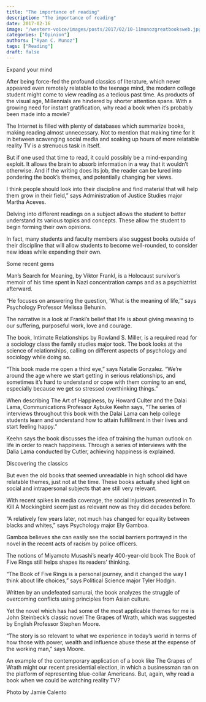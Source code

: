 ```yaml
---
title: "The importance of reading"
description: "The importance of reading"
date: 2017-02-16
image: "/western-voice/images/posts/2017/02/10-11munozgreatbooksweb.jpg"
categories: ["Opinion"]
authors: ["Ryan C. Munoz"]
tags: ["Reading"]
draft: false
---
```

Expand your mind

After being force-fed the profound classics of literature, which never appeared even remotely relatable to the teenage mind, the modern college student might come to view reading as a tedious past time. As products of the visual age, Millennials are hindered by shorter attention spans. With a growing need for instant gratification, why read a book when it’s probably been made into a movie?

The Internet is filled with plenty of databases which summarize books, making reading almost unnecessary. Not to mention that making time for it in between scavenging social media and soaking up hours of more relatable reality TV is a strenuous task in itself.

But if one used that time to read, it could possibly be a mind-expanding exploit. It allows the brain to absorb information in a way that it wouldn’t otherwise. And if the writing does its job, the reader can be lured into pondering the book’s themes, and potentially changing her views.

I think people should look into their discipline and find material that will help them grow in their field,” says Administration of Justice Studies major Martha Aceves.

Delving into different readings on a subject allows the student to better understand its various topics and concepts. These allow the student to begin forming their own opinions.

In fact, many students and faculty members also suggest books outside of their discipline that will allow students to become well-rounded, to consider new ideas while expanding their own.

Some recent gems

Man’s Search for Meaning, by Viktor Frankl, is a Holocaust survivor’s memoir of his time spent in Nazi concentration camps and as a psychiatrist afterward.

“He focuses on answering the question, ‘What is the meaning of life,’” says Psychology Professor Melissa Behunin.

The narrative is a look at Frankl’s belief that life is about giving meaning to our suffering, purposeful work, love and courage.

The book, Intimate Relationships by Rowland S. Miller, is a required read for a sociology class the family studies major took. The book looks at the science of relationships, calling on different aspects of psychology and sociology while doing so.

“This book made me open a third eye,” says Natalie Gonzalez. “We’re around the age where we start getting in serious relationships, and sometimes it’s hard to understand or cope with them coming to an end, especially because we get so stressed overthinking things.”

When describing The Art of Happiness, by Howard Culter and the Dalai Lama, Communications Professor Aybuke Keehn says, “The series of interviews throughout this book with the Dalai Lama can help college students learn and understand how to attain fulfillment in their lives and start feeling happy.”

Keehn says the book discusses the idea of training the human outlook on life in order to reach happiness. Through a series of interviews with the Dalia Lama conducted by Cutler, achieving happiness is explained.

Discovering the classics

But even the old books that seemed unreadable in high school did have relatable themes, just not at the time. These books actually shed light on social and intrapersonal subjects that are still very relevant.

With recent spikes in media coverage, the social injustices presented in To Kill A Mockingbird seem just as relevant now as they did decades before.

“A relatively few years later, not much has changed for equality between blacks and whites,” says Psychology major Ely Gamboa.

Gamboa believes she can easily see the social barriers portrayed in the novel in the recent acts of racism by police officers.

The notions of Miyamoto Musashi’s nearly 400-year-old book The Book of Five Rings still helps shapes its readers’ thinking.

“The Book of Five Rings is a personal journey, and it changed the way I think about life choices,” says Political Science major Tyler Hodgin.

Written by an undefeated samurai, the book analyzes the struggle of overcoming conflicts using principles from Asian culture.

Yet the novel which has had some of the most applicable themes for me is John Steinbeck’s classic novel The Grapes of Wrath, which was suggested by English Professor Stephen Moore.

“The story is so relevant to what we experience in today’s world in terms of how those with power, wealth and influence abuse these at the expense of the working man,” says Moore.

An example of the contemporary application of a book like The Grapes of Wrath might our recent presidential election, in which a businessman ran on the platform of representing blue-collar Americans. But, again, why read a book when we could be watching reality TV?

Photo by Jamie Calento